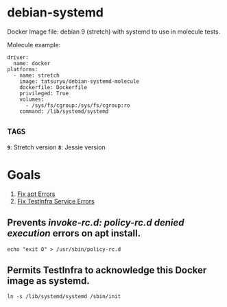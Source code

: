 # debian-systemd

Docker Image file: debian 9 (stretch) with systemd to use in molecule tests.

Molecule example:

```
driver:
  name: docker
platforms:
  - name: stretch
    image: tatsuryu/debian-systemd-molecule
    dockerfile: Dockerfile
    privileged: True
    volumes:
      - /sys/fs/cgroup:/sys/fs/cgroup:ro
    command: /lib/systemd/systemd
```

```TAGS```
----

**```9```**: Stretch version
**```8```**: Jessie version

# Goals

1. [Fix apt Errors](#Prevents)
2. [Fix TestInfra Service Errors](#Permits)

## Prevents *invoke-rc.d: policy-rc.d denied execution* errors on apt install.
```
echo "exit 0" > /usr/sbin/policy-rc.d
```

## Permits TestInfra to acknowledge this Docker image as systemd.
```
ln -s /lib/systemd/systemd /sbin/init
```

